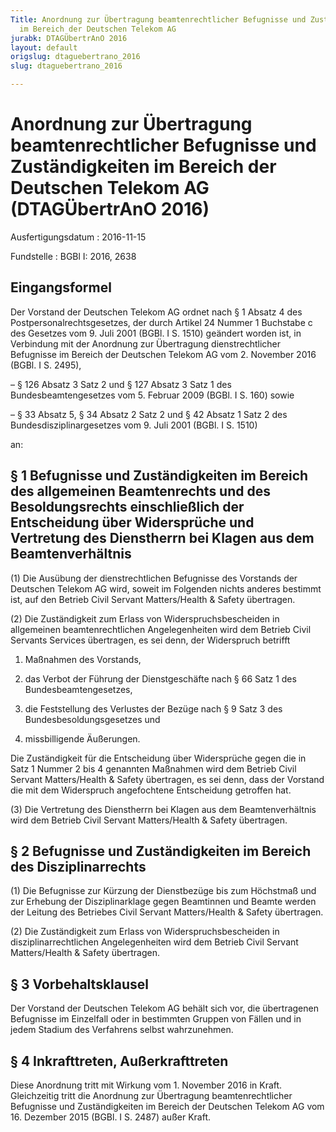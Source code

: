 ```yaml
---
Title: Anordnung zur Übertragung beamtenrechtlicher Befugnisse und Zuständigkeiten
  im Bereich der Deutschen Telekom AG
jurabk: DTAGÜbertrAnO 2016
layout: default
origslug: dtaguebertrano_2016
slug: dtaguebertrano_2016

---
```


# Anordnung zur Übertragung beamtenrechtlicher Befugnisse und Zuständigkeiten im Bereich der Deutschen Telekom AG (DTAGÜbertrAnO 2016)

Ausfertigungsdatum
:   2016-11-15

Fundstelle
:   BGBl I: 2016, 2638


## Eingangsformel

Der Vorstand der Deutschen Telekom AG ordnet nach § 1 Absatz 4 des
Postpersonalrechtsgesetzes, der durch Artikel 24 Nummer 1 Buchstabe c
des Gesetzes vom 9. Juli 2001 (BGBl. I S. 1510) geändert worden ist,
in Verbindung mit der Anordnung zur Übertragung dienstrechtlicher
Befugnisse im Bereich der Deutschen Telekom AG vom 2. November 2016
(BGBl. I S. 2495),

–   § 126 Absatz 3 Satz 2 und § 127 Absatz 3 Satz 1 des
    Bundesbeamtengesetzes vom 5. Februar 2009 (BGBl. I S. 160) sowie


–   § 33 Absatz 5, § 34 Absatz 2 Satz 2 und § 42 Absatz 1 Satz 2 des
    Bundesdisziplinargesetzes vom 9. Juli 2001 (BGBl. I S. 1510)



an:


## § 1 Befugnisse und Zuständigkeiten im Bereich des allgemeinen Beamtenrechts und des Besoldungsrechts einschließlich der Entscheidung über Widersprüche und Vertretung des Dienstherrn bei Klagen aus dem Beamtenverhältnis

(1) Die Ausübung der dienstrechtlichen Befugnisse des Vorstands der
Deutschen Telekom AG wird, soweit im Folgenden nichts anderes bestimmt
ist, auf den Betrieb Civil Servant Matters/Health & Safety übertragen.

(2) Die Zuständigkeit zum Erlass von Widerspruchsbescheiden in
allgemeinen beamtenrechtlichen Angelegenheiten wird dem Betrieb Civil
Servants Services übertragen, es sei denn, der Widerspruch betrifft

1.  Maßnahmen des Vorstands,


2.  das Verbot der Führung der Dienstgeschäfte nach § 66 Satz 1 des
    Bundesbeamtengesetzes,


3.  die Feststellung des Verlustes der Bezüge nach § 9 Satz 3 des
    Bundesbesoldungsgesetzes und


4.  missbilligende Äußerungen.



Die Zuständigkeit für die Entscheidung über Widersprüche gegen die in
Satz 1 Nummer 2 bis 4 genannten Maßnahmen wird dem Betrieb Civil
Servant Matters/Health & Safety übertragen, es sei denn, dass der
Vorstand die mit dem Widerspruch angefochtene Entscheidung getroffen
hat.

(3) Die Vertretung des Dienstherrn bei Klagen aus dem
Beamtenverhältnis wird dem Betrieb Civil Servant Matters/Health &
Safety übertragen.


## § 2 Befugnisse und Zuständigkeiten im Bereich des Disziplinarrechts

(1) Die Befugnisse zur Kürzung der Dienstbezüge bis zum Höchstmaß und
zur Erhebung der Disziplinarklage gegen Beamtinnen und Beamte werden
der Leitung des Betriebes Civil Servant Matters/Health & Safety
übertragen.

(2) Die Zuständigkeit zum Erlass von Widerspruchsbescheiden in
disziplinarrechtlichen Angelegenheiten wird dem Betrieb Civil Servant
Matters/Health & Safety übertragen.


## § 3 Vorbehaltsklausel

Der Vorstand der Deutschen Telekom AG behält sich vor, die
übertragenen Befugnisse im Einzelfall oder in bestimmten Gruppen von
Fällen und in jedem Stadium des Verfahrens selbst wahrzunehmen.


## § 4 Inkrafttreten, Außerkrafttreten

Diese Anordnung tritt mit Wirkung vom 1. November 2016 in Kraft.
Gleichzeitig tritt die Anordnung zur Übertragung beamtenrechtlicher
Befugnisse und Zuständigkeiten im Bereich der Deutschen Telekom AG vom
16\. Dezember 2015 (BGBl. I S. 2487) außer Kraft.

